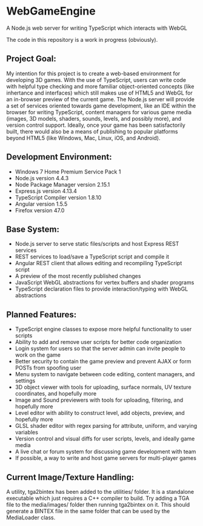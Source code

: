 # WebGameEngine
A Node.js web server for writing TypeScript which interacts with WebGL

The code in this repository is a work in progress (obviously).

## Project Goal:
My intention for this project is to create a web-based environment for developing 3D games. 
With the use of TypeScript, users can write code with helpful type checking and more familiar 
object-oriented concepts (like inhertance and interfaces) which still makes use of HTML5 and WebGL 
for an in-browser preview of the current game. 
The Node.js server will provide a set of services oriented towards game development, like an IDE 
within the browser for writing TypeScript, content managers for various game media (images, 3D models, 
shaders, sounds, levels, and possibly more), and version control support. 
Ideally, once your game has been satisfactorily built, there would also be a means of publishing 
to popular platforms beyond HTML5 (like Windows, Mac, Linux, iOS, and Android).

## Development Environment:
* Windows 7 Home Premium Service Pack 1
* Node.js version 4.4.3
* Node Package Manager version 2.15.1
* Express.js version 4.13.4
* TypeScript Compiler version 1.8.10
* Angular version 1.5.5
* Firefox version 47.0

## Base System:
* Node.js server to serve static files/scripts and host Express REST services
* REST services to load/save a TypeScript script and compile it
* Angular REST client that allows editing and recompiling TypeScript script
* A preview of the most recently published changes
* JavaScript WebGL abstractions for vertex buffers and shader programs
* TypeScript declaration files to provide interaction/typing with WebGL abstractions

## Planned Features:
* TypeScript engine classes to expose more helpful functionality to user scripts
* Ability to add and remove user scripts for better code organization
* Login system for users so that the server admin can invite people to work on the game
* Better security to contain the game preview and prevent AJAX or form POSTs from spoofing user
* Menu system to navigate between code editing, content managers, and settings
* 3D object viewer with tools for uploading, surface normals, UV texture coordinates, and hopefully more
* Image and Sound previewers with tools for uploading, filtering, and hopefully more
* Level editor with ability to construct level, add objects, preview, and hopefully more
* GLSL shader editor with regex parsing for attribute, uniform, and varying variables
* Version control and visual diffs for user scripts, levels, and ideally game media
* A live chat or forum system for discussing game development with team
* If possible, a way to write and host game servers for multi-player games

## Current Image/Texture Handling:
A utility, tga2bintex has been added to the utilities/ folder.
It is a standalone executable which just requires a C++ compiler to build.
Try adding a TGA file to the media/images/ folder then running tga2bintex on it.
This should generate a BINTEX file in the same folder that can be used by the MediaLoader class.
